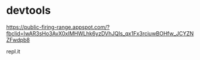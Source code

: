 # devtools

https://public-firing-range.appspot.com/?fbclid=IwAR3sHo3AvX0xIMHWLhk6yzDVhJQIs_qx1Fx3rciuwBOHfw_JCYZNZFwdpb8

repl.it